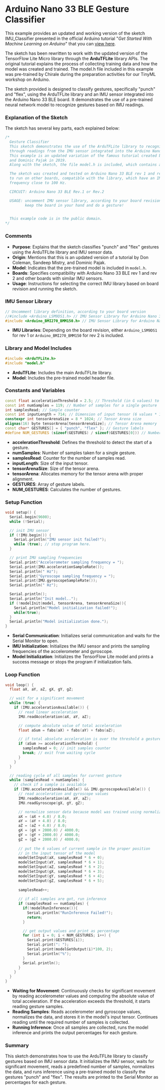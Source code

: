 # Arduino Nano 33 BLE Gesture Classifier

This example provides an updated and working version of the sketch IMU_Classifier presented in the official Arduino tutorial "*Get Started With Machine Learning on Arduino*" that you can [view here](https://docs.arduino.cc/tutorials/nano-33-ble-sense/get-started-with-machine-learning/).

The sketch has been rewritten to work with the updated version of the TensorFlow Lite Micro library through the **ArduTFLite** library APIs. The original tutorial explains the process of collecting training data and how the model was created and trained. The model.h file included in this example was pre-trained by Chirale during the preparation activities for our TinyML workshop on Arduino.

The sketch provided is designed to classify gestures, specifically "punch" and "flex", using the ArduTFLite library and an IMU sensor integrated into the Arduino Nano 33 BLE board. It demonstrates the use of a pre-trained neural network model to recognize gestures based on IMU readings.

### Explanation of the Sketch

The sketch has several key parts, each explained below:

```cpp
/*
  Gesture Classifier
  This sketch demonstrates the use of the ArduTFLite library to recognize the two gestures "punch" and "flex" 
  through readings from the IMU sensor integrated into the Arduino Nano 33 BLE board. 
  This example is an updated variation of the famous tutorial created by Don Coleman, Sandeep Mistry, 
  and Dominic Pajak in 2019. 
  Along with the sketch, the file model.h is included, which contains a pre-trained model.

  The sketch was created and tested on Arduino Nano 33 BLE rev 1 and rev 2 boards, but it can be adapted 
  to run on other boards, compatible with the library, which have an IMU sensor connected with a sampling 
  frequency close to 100 Hz.

  CIRCUIT: Arduino Nano 33 BLE Rev.1 or Rev.2

  USAGE: uncomment IMU sensor library, according to your board revision, compile, load and open serial monitor
         keep the board in your hand and do a gesture!

  
  This example code is in the public domain.
*/
```
### Comments
- **Purpose**: Explains that the sketch classifies "punch" and "flex" gestures using the ArduTFLite library and IMU sensor data.
- **Origin**: Mentions that this is an updated version of a tutorial by Don Coleman, Sandeep Mistry, and Dominic Pajak.
- **Model**: Indicates that the pre-trained model is included in `model.h`.
- **Boards**: Specifies compatibility with Arduino Nano 33 BLE rev 1 and rev 2 and other boards with similar IMU sensors.
- **Usage**: Instructions for selecting the correct IMU library based on board revision and running the sketch.

### IMU Sensor Library

```cpp
// Uncomment library definition, according to your board version
//#include <Arduino_LSM9DS1.h> // IMU Sensor Library for Arduino Nano 33 BLE Rev.1
#include <Arduino_BMI270_BMM150.h> // IMU Sensor Library for Arduino Nano 33 BLE Rev.2
```
- **IMU Libraries**: Depending on the board revision, either `Arduino_LSM9DS1` for rev 1 or `Arduino_BMI270_BMM150` for rev 2 is included.

### Library and Model Includes

```cpp
#include <ArduTFLite.h>
#include "model.h"
```
- **ArduTFLite**: Includes the main ArduTFLite library.
- **Model**: Includes the pre-trained model header file.

### Constants and Variables

```cpp
const float accelerationThreshold = 2.5; // Threshold (in G values) to detect a "gesture" start
const int numSamples = 119; // Number of samples for a single gesture
int samplesRead; // Sample counter 
const int inputLength = 714; // Dimension of input tensor (6 values * 119 samples)
constexpr int tensorArenaSize = 8 * 1024; // Tensor Arena size
alignas(16) byte tensorArena[tensorArenaSize]; // Tensor Arena memory
const char* GESTURES[] = { "punch", "flex" }; // Gesture labels
#define NUM_GESTURES (sizeof(GESTURES) / sizeof(GESTURES[0])) // Number of gestures
```
- **accelerationThreshold**: Defines the threshold to detect the start of a gesture.
- **numSamples**: Number of samples taken for a single gesture.
- **samplesRead**: Counter for the number of samples read.
- **inputLength**: Size of the input tensor.
- **tensorArenaSize**: Size of the tensor arena.
- **tensorArena**: Allocates memory for the tensor arena with proper alignment.
- **GESTURES**: Array of gesture labels.
- **NUM_GESTURES**: Calculates the number of gestures.

### Setup Function

```cpp
void setup() {
  Serial.begin(9600);
  while (!Serial);

  // init IMU sensor
  if (!IMU.begin()) {
    Serial.println("IMU sensor init failed!");
    while (true); // stop program here.
  }

  // print IMU sampling frequencies
  Serial.print("Accelerometer sampling frequency = ");
  Serial.print(IMU.accelerationSampleRate());
  Serial.println(" Hz");
  Serial.print("Gyroscope sampling frequency = ");
  Serial.print(IMU.gyroscopeSampleRate());
  Serial.println(" Hz");

  Serial.println();
  Serial.println("Init model..");
  if (!modelInit(model, tensorArena, tensorArenaSize)){
    Serial.println("Model initialization failed!");
    while(true);
  }
  Serial.println("Model initialization done.");
}
```
- **Serial Communication**: Initializes serial communication and waits for the Serial Monitor to open.
- **IMU Initialization**: Initializes the IMU sensor and prints the sampling frequencies of the accelerometer and gyroscope.
- **Model Initialization**: Initializes the TensorFlow Lite model and prints a success message or stops the program if initialization fails.

### Loop Function

```cpp
void loop() {
  float aX, aY, aZ, gX, gY, gZ;

  // wait for a significant movement
  while (true) {
    if (IMU.accelerationAvailable()) {
      // read linear acceleration
      IMU.readAcceleration(aX, aY, aZ);

      // compute absolute value of total acceleration
      float aSum = fabs(aX) + fabs(aY) + fabs(aZ);

      // if total absolute acceleration is over the threshold a gesture has started
      if (aSum >= accelerationThreshold) {
        samplesRead = 0; // init samples counter
        break; // exit from waiting cycle
      }
    }
  }

  // reading cycle of all samples for current gesture
  while (samplesRead < numSamples) {
    // check if a sample is available
    if (IMU.accelerationAvailable() && IMU.gyroscopeAvailable()) {
      // read acceleration and gyroscope values
      IMU.readAcceleration(aX, aY, aZ);
      IMU.readGyroscope(gX, gY, gZ);

      // normalize sensor data because model was trained using normalized data
      aX = (aX + 4.0) / 8.0;
      aY = (aY + 4.0) / 8.0;
      aZ = (aZ + 4.0) / 8.0;
      gX = (gX + 2000.0) / 4000.0;
      gY = (gY + 2000.0) / 4000.0;
      gZ = (gZ + 2000.0) / 4000.0;
      
      // put the 6 values of current sample in the proper position
      // in the input tensor of the model
      modelSetInput(aX, samplesRead * 6 + 0);
      modelSetInput(aY, samplesRead * 6 + 1);
      modelSetInput(aZ, samplesRead * 6 + 2); 
      modelSetInput(gX, samplesRead * 6 + 3);
      modelSetInput(gY, samplesRead * 6 + 4);
      modelSetInput(gZ, samplesRead * 6 + 5); 
      
      samplesRead++;
      
      // if all samples are got, run inference
      if (samplesRead == numSamples) {
        if(!modelRunInference()){
          Serial.println("RunInference Failed!");
          return;
        }

        // get output values and print as percentage
        for (int i = 0; i < NUM_GESTURES; i++) {
          Serial.print(GESTURES[i]);
          Serial.print(": ");
          Serial.print(modelGetOutput(i)*100, 2);
          Serial.println("%");
        }
        Serial.println();
      }
    }
  }
}
```
- **Waiting for Movement**: Continuously checks for significant movement by reading accelerometer values and computing the absolute value of total acceleration. If the acceleration exceeds the threshold, it starts reading gesture samples.
- **Reading Samples**: Reads accelerometer and gyroscope values, normalizes the data, and stores it in the model's input tensor. Continues reading until the required number of samples is collected.
- **Running Inference**: Once all samples are collected, runs the model inference and prints the output percentages for each gesture.

### Summary

This sketch demonstrates how to use the ArduTFLite library to classify gestures based on IMU sensor data. It initializes the IMU sensor, waits for significant movement, reads a predefined number of samples, normalizes the data, and runs inference using a pre-trained model to classify the gestures "punch" and "flex". The results are printed to the Serial Monitor as percentages for each gesture.
